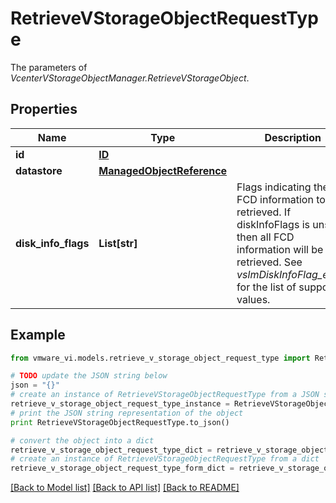 # RetrieveVStorageObjectRequestType

The parameters of *VcenterVStorageObjectManager.RetrieveVStorageObject*. 

## Properties
Name | Type | Description | Notes
------------ | ------------- | ------------- | -------------
**id** | [**ID**](ID.md) |  | 
**datastore** | [**ManagedObjectReference**](ManagedObjectReference.md) |  | 
**disk_info_flags** | **List[str]** | Flags indicating the FCD information to be retrieved. If diskInfoFlags is unset, then all FCD information will be retrieved. See *vslmDiskInfoFlag_enum* for the list of supported values.  | [optional] 

## Example

```python
from vmware_vi.models.retrieve_v_storage_object_request_type import RetrieveVStorageObjectRequestType

# TODO update the JSON string below
json = "{}"
# create an instance of RetrieveVStorageObjectRequestType from a JSON string
retrieve_v_storage_object_request_type_instance = RetrieveVStorageObjectRequestType.from_json(json)
# print the JSON string representation of the object
print RetrieveVStorageObjectRequestType.to_json()

# convert the object into a dict
retrieve_v_storage_object_request_type_dict = retrieve_v_storage_object_request_type_instance.to_dict()
# create an instance of RetrieveVStorageObjectRequestType from a dict
retrieve_v_storage_object_request_type_form_dict = retrieve_v_storage_object_request_type.from_dict(retrieve_v_storage_object_request_type_dict)
```
[[Back to Model list]](../README.md#documentation-for-models) [[Back to API list]](../README.md#documentation-for-api-endpoints) [[Back to README]](../README.md)


